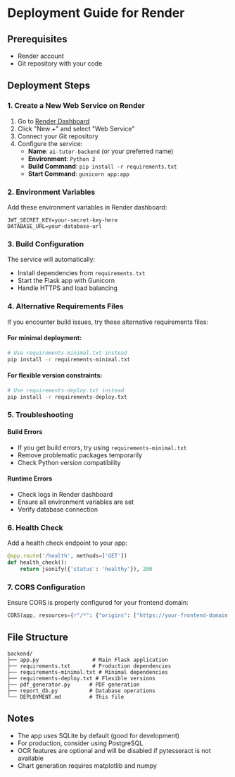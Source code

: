 # Deployment Guide for Render

## Prerequisites
- Render account
- Git repository with your code

## Deployment Steps

### 1. Create a New Web Service on Render

1. Go to [Render Dashboard](https://dashboard.render.com/)
2. Click "New +" and select "Web Service"
3. Connect your Git repository
4. Configure the service:
   - **Name**: `ai-tutor-backend` (or your preferred name)
   - **Environment**: `Python 3`
   - **Build Command**: `pip install -r requirements.txt`
   - **Start Command**: `gunicorn app:app`

### 2. Environment Variables

Add these environment variables in Render dashboard:

```
JWT_SECRET_KEY=your-secret-key-here
DATABASE_URL=your-database-url
```

### 3. Build Configuration

The service will automatically:
- Install dependencies from `requirements.txt`
- Start the Flask app with Gunicorn
- Handle HTTPS and load balancing

### 4. Alternative Requirements Files

If you encounter build issues, try these alternative requirements files:

#### For minimal deployment:
```bash
# Use requirements-minimal.txt instead
pip install -r requirements-minimal.txt
```

#### For flexible version constraints:
```bash
# Use requirements-deploy.txt instead
pip install -r requirements-deploy.txt
```

### 5. Troubleshooting

#### Build Errors
- If you get build errors, try using `requirements-minimal.txt`
- Remove problematic packages temporarily
- Check Python version compatibility

#### Runtime Errors
- Check logs in Render dashboard
- Ensure all environment variables are set
- Verify database connection

### 6. Health Check

Add a health check endpoint to your app:

```python
@app.route('/health', methods=['GET'])
def health_check():
    return jsonify({'status': 'healthy'}), 200
```

### 7. CORS Configuration

Ensure CORS is properly configured for your frontend domain:

```python
CORS(app, resources={r"/*": {"origins": ["https://your-frontend-domain.com"]}})
```

## File Structure

```
backend/
├── app.py                 # Main Flask application
├── requirements.txt       # Production dependencies
├── requirements-minimal.txt # Minimal dependencies
├── requirements-deploy.txt # Flexible versions
├── pdf_generator.py      # PDF generation
├── report_db.py          # Database operations
└── DEPLOYMENT.md         # This file
```

## Notes

- The app uses SQLite by default (good for development)
- For production, consider using PostgreSQL
- OCR features are optional and will be disabled if pytesseract is not available
- Chart generation requires matplotlib and numpy 